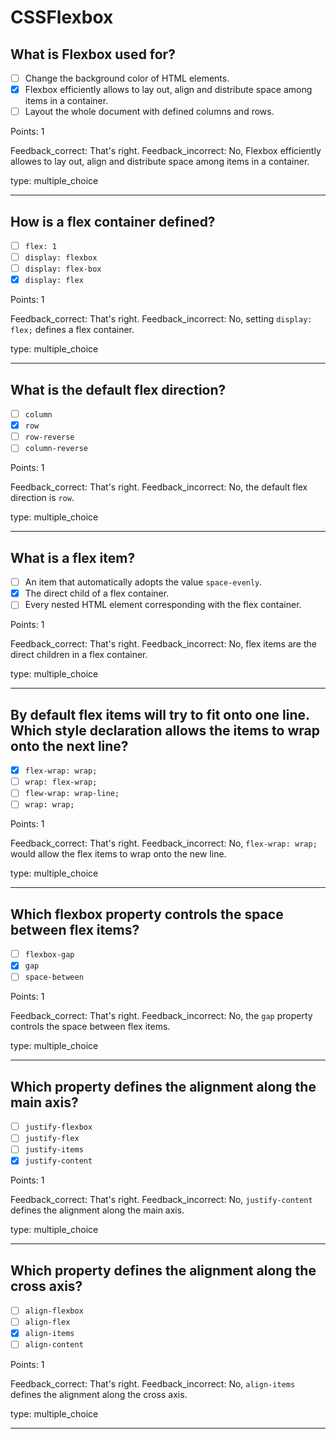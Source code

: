 # CSSFlexbox

## What is Flexbox used for?

* [ ] Change the background color of HTML elements.
* [x] Flexbox efficiently allows to lay out, align and distribute space among items in a container.
* [ ] Layout the whole document with defined columns and rows.

Points: 1

Feedback_correct: That's right.
Feedback_incorrect: No, Flexbox efficiently allowes to lay out, align and distribute space among items in a container.

type: multiple_choice

---


## How is a flex container defined?

* [ ] `flex: 1`
* [ ] `display: flexbox`
* [ ] `display: flex-box`
* [x] `display: flex`

Points: 1

Feedback_correct: That's right.
Feedback_incorrect: No, setting `display: flex;` defines a flex container. 

type: multiple_choice

---

## What is the default flex direction?

* [ ] `column`
* [x] `row`
* [ ] `row-reverse`
* [ ] `column-reverse`

Points: 1

Feedback_correct: That's right.
Feedback_incorrect: No, the default flex direction is `row`.

type: multiple_choice

---

## What is a flex item?

* [ ] An item that automatically adopts the value `space-evenly`.
* [x] The direct child of a flex container.
* [ ] Every nested HTML element corresponding with the flex container.

Points: 1

Feedback_correct: That's right.
Feedback_incorrect: No, flex items are the direct children in a flex container.

type: multiple_choice

---

## By default flex items will try to fit onto one line. Which style declaration allows the items to wrap onto the next line?

* [x] `flex-wrap: wrap;`
* [ ] `wrap: flex-wrap;`
* [ ] `flew-wrap: wrap-line;`
* [ ] `wrap: wrap;`

Points: 1

Feedback_correct: That's right.
Feedback_incorrect: No, `flex-wrap: wrap;` would allow the flex items to wrap onto the new line. 

type: multiple_choice

---
## Which flexbox property controls the space between flex items?

* [ ] `flexbox-gap`
* [x] `gap`
* [ ] `space-between`

Points: 1

Feedback_correct: That's right.
Feedback_incorrect: No, the `gap` property controls the space between flex items.

type: multiple_choice

---

## Which property defines the alignment along the main axis?

* [ ] `justify-flexbox`
* [ ] `justify-flex`
* [ ] `justify-items`
* [x] `justify-content`

Points: 1

Feedback_correct: That's right.
Feedback_incorrect: No, `justify-content` defines the alignment along the main axis.

type: multiple_choice

---


## Which property defines the alignment along the cross axis?

* [ ] `align-flexbox`
* [ ] `align-flex`
* [x] `align-items`
* [ ] `align-content`

Points: 1

Feedback_correct: That's right.
Feedback_incorrect: No, `align-items` defines the alignment along the cross axis. 

type: multiple_choice

---
